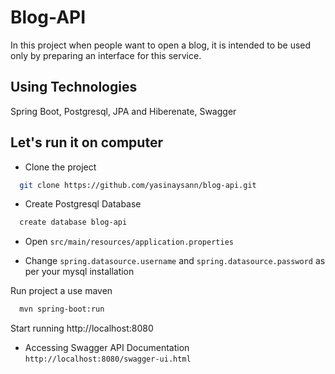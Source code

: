 
# Blog-API
In this project when people want to open a blog, it is intended to be used only by preparing an interface for this service.

## Using Technologies
Spring Boot, Postgresql, JPA and Hiberenate, Swagger 


  
## Let's run it on computer

- Clone the project

```bash
  git clone https://github.com/yasinaysann/blog-api.git
```
- Create Postgresql Database 
```bash
  create database blog-api
```
+ Open `src/main/resources/application.properties`
- Change `spring.datasource.username` and `spring.datasource.password` as per your mysql installation

Run project a use maven
```bash
  mvn spring-boot:run
```

Start running http://localhost:8080

- Accessing Swagger API Documentation ```http://localhost:8080/swagger-ui.html```
  
